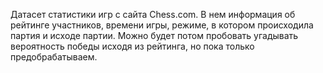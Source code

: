 Датасет статистики игр с сайта Chess.com. 
В нем информация об рейтинге участников, времени игры, режиме, в котором происходила партия и исходе партии.
Можно будет потом пробовать угадывать вероятность победы исходя из рейтинга, но пока только предобрабатываем. 
